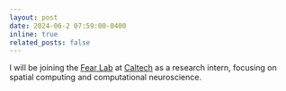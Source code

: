 ```yaml
---
layout: post
date: 2024-06-2 07:59:00-0400
inline: true
related_posts: false
---
```


I will be joining the <a href='https://www.deanmobbslab.com/'>Fear Lab</a> at <a href='https://www.caltech.edu/'>Caltech</a> as a research intern, focusing on spatial computing and computational neuroscience.